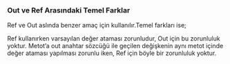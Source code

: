 ### Out ve Ref Arasındaki Temel Farklar

Ref ve Out aslında benzer amaç için kullanılır.Temel farkları ise;

Ref kullanırken varsayılan değer ataması zorunludur, Out için bu zorunluluk yoktur.
Metot’a out anahtar sözcüğü ile geçilen değişkenin aynı metot içinde değer ataması yapılması zorunlu iken,
Ref için böyle bir zorunluluk yoktur.
